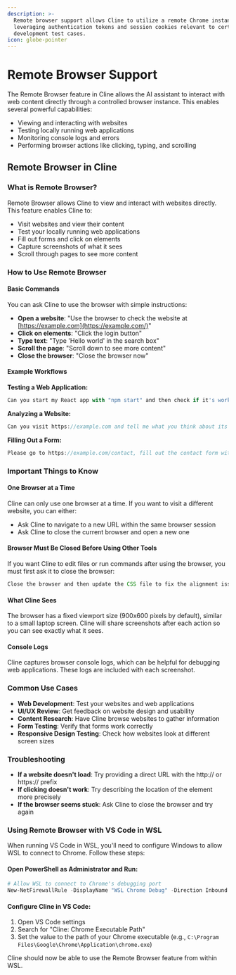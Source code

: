```yaml
---
description: >-
  Remote browser support allows Cline to utilize a remote Chrome instance,
  leveraging authentication tokens and session cookies relevant to certain web
  development test cases.
icon: globe-pointer
---
```


# Remote Browser Support

The Remote Browser feature in Cline allows the AI assistant to interact with web content directly through a controlled browser instance. This enables several powerful capabilities:

* Viewing and interacting with websites
* Testing locally running web applications
* Monitoring console logs and errors
* Performing browser actions like clicking, typing, and scrolling

## Remote Browser in Cline

### What is Remote Browser?

Remote Browser allows Cline to view and interact with websites directly. This feature enables Cline to:

* Visit websites and view their content
* Test your locally running web applications
* Fill out forms and click on elements
* Capture screenshots of what it sees
* Scroll through pages to see more content

### How to Use Remote Browser

#### Basic Commands

You can ask Cline to use the browser with simple instructions:

* **Open a website**: "Use the browser to check the website at [https://example.com](https://example.com/)"
* **Click on elements**: "Click the login button"
* **Type text**: "Type 'Hello world' in the search box"
* **Scroll the page**: "Scroll down to see more content"
* **Close the browser**: "Close the browser now"

#### Example Workflows

**Testing a Web Application:**

```javascript
Can you start my React app with "npm start" and then check if it's working properly at http://localhost:3000?
```

**Analyzing a Website:**

```javascript
Can you visit https://example.com and tell me what you think about its design and layout?
```

**Filling Out a Form:**

```javascript
Please go to https://example.com/contact, fill out the contact form with some test data, and submit it.
```

### Important Things to Know

#### One Browser at a Time

Cline can only use one browser at a time. If you want to visit a different website, you can either:

* Ask Cline to navigate to a new URL within the same browser session
* Ask Cline to close the current browser and open a new one

#### Browser Must Be Closed Before Using Other Tools

If you want Cline to edit files or run commands after using the browser, you must first ask it to close the browser:

```javascript
Close the browser and then update the CSS file to fix the alignment issue we saw.
```

#### What Cline Sees

The browser has a fixed viewport size (900x600 pixels by default), similar to a small laptop screen. Cline will share screenshots after each action so you can see exactly what it sees.

#### Console Logs

Cline captures browser console logs, which can be helpful for debugging web applications. These logs are included with each screenshot.

### Common Use Cases

* **Web Development**: Test your websites and web applications
* **UI/UX Review**: Get feedback on website design and usability
* **Content Research**: Have Cline browse websites to gather information
* **Form Testing**: Verify that forms work correctly
* **Responsive Design Testing**: Check how websites look at different screen sizes

### Troubleshooting

* **If a website doesn't load**: Try providing a direct URL with the http:// or https:// prefix
* **If clicking doesn't work**: Try describing the location of the element more precisely
* **If the browser seems stuck**: Ask Cline to close the browser and try again



### Using Remote Browser with VS Code in WSL

When running VS Code in WSL, you'll need to configure Windows to allow WSL to connect to Chrome. Follow these steps:

#### Open PowerShell as Administrator and Run:

```powershell
# Allow WSL to connect to Chrome's debugging port
New-NetFirewallRule -DisplayName "WSL Chrome Debug" -Direction Inbound -LocalPort 9222 -Protocol TCP -Action Allow
```

#### Configure Cline in VS Code:

1. Open VS Code settings
2. Search for "Cline: Chrome Executable Path"
3. Set the value to the path of your Chrome executable (e.g., `C:\Program Files\Google\Chrome\Application\chrome.exe`)

Cline should now be able to use the Remote Browser feature from within WSL.





